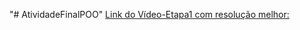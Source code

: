 "# AtividadeFinalPOO" 
[Link do Vídeo-Etapa1 com resolução melhor:](https://drive.google.com/file/d/1jQjh0mxefejDB2eCvyl9mlRztRrvmnNz/view?usp=drive_link)
